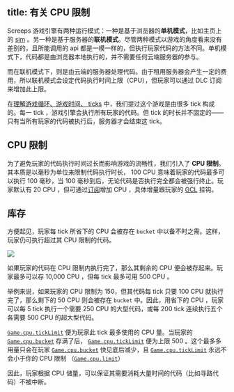 title: 有关 CPU 限制
---

Screeps 游戏引擎有两种运行模式：一种是基于浏览器的**单机模式**，比如主页上的 [sim](https://screeps.com/a/#!/sim) 。另一种是基于服务器的**联机模式**。尽管两种模式以游戏的角度看来没有差别的，且所能调用的 api 都是一模一样的，但执行玩家代码的方法不同。单机模式下，代码都是由浏览器本地执行的，并不需要任何云端服务器的参与。

而在联机模式下，则是由云端的服务器处理代码。由于租用服务器会产生一定的费用，所以联机模式会设定代码执行时间上限（CPU），但玩家可以通过 DLC 订阅来增加此上限。

在[理解游戏循环、游戏时间、 ticks](/game-loop.html) 中，我们提过这个游戏是由很多 tick 构成的。每一 tick ，游戏引擎会执行所有玩家的代码。但 tick 的时长并不固定的——只有当所有玩家的代码被执行后，服务器才会结束这 tick。

## CPU 限制

为了避免玩家的代码执行时间过长而影响游戏的流畅性，我们引入了 **CPU 限制**。其本质是以毫秒为单位来限制代码执行时长， 100 CPU 意味着玩家的代码最多可以执行 100 毫秒，当 100 毫秒到后，无论代码是否执行完全都会被强行终止。玩家默认有 20 CPU ，但可通过[订阅](/subscription.html)增加 CPU ，具体增量跟玩家的 [GCL](/control.html) 挂钩。

## 库存

方便起见，玩家每 tick 所省下的 CPU 会被存在 `bucket` 中以备不时之需。这样，玩家仍可执行超过其 CPU 限制的代码。

![](img/cpu-bucket.png)

如果玩家的代码在 CPU 限制内执行完了，那么其剩余的 CPU 便会被存起来。玩家最多可以存 10,000 CPU ，但每 tick 最多可用 500 CPU 。

举例来说，如果玩家的 CPU 限制为 150，但其代码每 tick 只要 100 CPU 就执行完了，那么剩下的 50 CPU 则会被存在 `bucket` 中。因此，用省下的 CPU ，玩家可以每 5 tick 执行一个需要 250 CPU 的大型代码，或每 200 tick 连续执行五个各需要 500 CPU 的超大型代码。

[`Game.cpu.tickLimit`](/api/#Game.cpu) 便为玩家此 tick  最多使用的 CPU 量。当玩家的 [`Game.cpu.bucket`](/api/#Game.cpu) 存满了后， [`Game.cpu.tickLimit`](/api/#Game.cpu) 便为上限 500 。这个最多多用量只会在玩家 [`Game.cpu.bucket`](/api/#Game.cpu) 快见底后减少，且 [`Game.cpu.tickLimit`](/api/#Game.cpu) 永远不会小于你的 CPU 限制 （[`Game.cpu.limit`](/api/#Game.cpu)）


因此，玩家根据 CPU 储量，可以保证其需要消耗大量时间的代码（比如寻路代码）不被中断。
